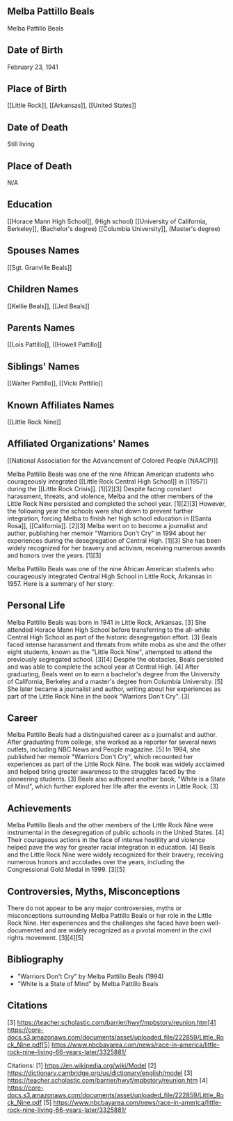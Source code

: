 ## Melba Pattillo Beals
Melba Pattillo Beals

## Date of Birth
February 23, 1941

## Place of Birth
[[Little Rock]], [[Arkansas]], [[United States]]

## Date of Death
Still living

## Place of Death
N/A

## Education
[[Horace Mann High School]], (High school)
[[University of California, Berkeley]], (Bachelor's degree)
[[Columbia University]], (Master's degree)

## Spouses Names
[[Sgt. Granville Beals]]

## Children Names
[[Kellie Beals]], [[Jed Beals]]

## Parents Names
[[Lois Pattillo]], [[Howell Pattillo]]

## Siblings' Names
[[Walter Pattillo]], [[Vicki Pattillo]]

## Known Affiliates Names
[[Little Rock Nine]]

## Affiliated Organizations' Names
[[National Association for the Advancement of Colored People (NAACP)]]

Melba Pattillo Beals was one of the nine African American students who courageously integrated [[Little Rock Central High School]] in [[1957]] during the [[Little Rock Crisis]]. [1][2][3] Despite facing constant harassment, threats, and violence, Melba and the other members of the Little Rock Nine persisted and completed the school year. [1][2][3] However, the following year the schools were shut down to prevent further integration, forcing Melba to finish her high school education in [[Santa Rosa]], [[California]]. [2][3] Melba went on to become a journalist and author, publishing her memoir "Warriors Don't Cry" in 1994 about her experiences during the desegregation of Central High. [1][3] She has been widely recognized for her bravery and activism, receiving numerous awards and honors over the years. [1][3]

Melba Pattillo Beals was one of the nine African American students who courageously integrated Central High School in Little Rock, Arkansas in 1957. Here is a summary of her story:

## Personal Life
Melba Pattillo Beals was born in 1941 in Little Rock, Arkansas. [3] She attended Horace Mann High School before transferring to the all-white Central High School as part of the historic desegregation effort. [3] Beals faced intense harassment and threats from white mobs as she and the other eight students, known as the "Little Rock Nine", attempted to attend the previously segregated school. [3][4] Despite the obstacles, Beals persisted and was able to complete the school year at Central High. [4] After graduating, Beals went on to earn a bachelor's degree from the University of California, Berkeley and a master's degree from Columbia University. [5] She later became a journalist and author, writing about her experiences as part of the Little Rock Nine in the book "Warriors Don't Cry". [3]

## Career
Melba Pattillo Beals had a distinguished career as a journalist and author. After graduating from college, she worked as a reporter for several news outlets, including NBC News and People magazine. [5] In 1994, she published her memoir "Warriors Don't Cry", which recounted her experiences as part of the Little Rock Nine. The book was widely acclaimed and helped bring greater awareness to the struggles faced by the pioneering students. [3] Beals also authored another book, "White is a State of Mind", which further explored her life after the events in Little Rock. [3]

## Achievements
Melba Pattillo Beals and the other members of the Little Rock Nine were instrumental in the desegregation of public schools in the United States. [4] Their courageous actions in the face of intense hostility and violence helped pave the way for greater racial integration in education. [4] Beals and the Little Rock Nine were widely recognized for their bravery, receiving numerous honors and accolades over the years, including the Congressional Gold Medal in 1999. [3][5]

## Controversies, Myths, Misconceptions
There do not appear to be any major controversies, myths or misconceptions surrounding Melba Pattillo Beals or her role in the Little Rock Nine. Her experiences and the challenges she faced have been well-documented and are widely recognized as a pivotal moment in the civil rights movement. [3][4][5]

## Bibliography
- "Warriors Don't Cry" by Melba Pattillo Beals (1994)
- "White is a State of Mind" by Melba Pattillo Beals

## Citations
[3] https://teacher.scholastic.com/barrier/hwyf/mpbstory/reunion.htm[4] https://core-docs.s3.amazonaws.com/documents/asset/uploaded_file/222859/Little_Rock_Nine.pdf[5] https://www.nbcbayarea.com/news/race-in-america/little-rock-nine-living-66-years-later/3325881/

Citations:
[1] https://en.wikipedia.org/wiki/Model
[2] https://dictionary.cambridge.org/us/dictionary/english/model
[3] https://teacher.scholastic.com/barrier/hwyf/mpbstory/reunion.htm
[4] https://core-docs.s3.amazonaws.com/documents/asset/uploaded_file/222859/Little_Rock_Nine.pdf
[5] https://www.nbcbayarea.com/news/race-in-america/little-rock-nine-living-66-years-later/3325881/
